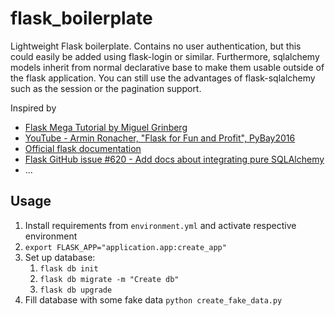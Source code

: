 # flask_boilerplate
Lightweight Flask boilerplate. Contains no user authentication, but this could easily be added using flask-login or similar. Furthermore, sqlalchemy models inherit from normal declarative base to make them usable outside of the flask application. You can still use the advantages of flask-sqlalchemy such as the session or the pagination support.

Inspired by
* [Flask Mega Tutorial by Miguel Grinberg](https://blog.miguelgrinberg.com/post/the-flask-mega-tutorial-part-i-hello-world)
* [YouTube - Armin Ronacher, "Flask for Fun and Profit", PyBay2016](https://www.youtube.com/watch?v=1ByQhAM5c1I)
* [Official flask documentation](https://flask.palletsprojects.com/en/1.1.x/)
* [Flask GitHub issue #620 - Add docs about integrating pure SQLAlchemy](https://github.com/pallets/flask-sqlalchemy/pull/629/commits/b3120423b2adf195698bfaff94e386a220ac24f4#)
* ...


## Usage
1. Install requirements from `environment.yml` and activate respective environment
2. `export FLASK_APP="application.app:create_app"`
3. Set up database:
   1. `flask db init`
   2. `flask db migrate -m "Create db"`
   3. `flask db upgrade`
4. Fill database with some fake data `python create_fake_data.py`
